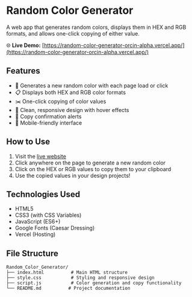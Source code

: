 # Random Color Generator

A web app that generates random colors, displays them in HEX and RGB formats, and allows one-click copying of either value.

🌐 **Live Demo:** [https://random-color-generator-orcin-alpha.vercel.app/](https://random-color-generator-orcin-alpha.vercel.app/)

## Features

- 🎨 Generates a new random color with each page load or click
- 📋 Displays both HEX and RGB color formats
- ✂️ One-click copying of color values
- 🎯 Clean, responsive design with hover effects
- 🔔 Copy confirmation alerts
- 📱 Mobile-friendly interface

## How to Use

1. Visit the [live website](https://random-color-generator-orcin-alpha.vercel.app/)
2. Click anywhere on the page to generate a new random color
3. Click on the HEX or RGB values to copy them to your clipboard
4. Use the copied values in your design projects!

## Technologies Used

- HTML5
- CSS3 (with CSS Variables)
- JavaScript (ES6+)
- Google Fonts (Caesar Dressing)
- Vercel (Hosting)

## File Structure

```
Random_Color_Generator/
├── index.html          # Main HTML structure
├── style.css           # Styling and responsive design
├── script.js           # Color generation and copy functionality
└── README.md          # Project documentation
```

